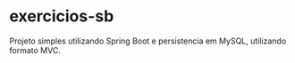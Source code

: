 # exercicios-sb
 

 Projeto simples utilizando Spring Boot e persistencia em MySQL, utilizando formato MVC.
 
 
